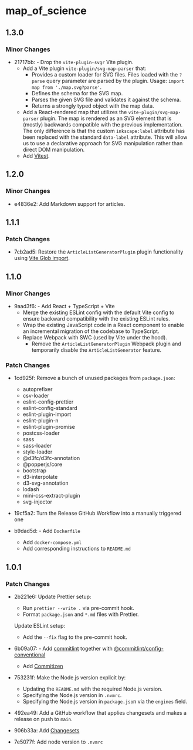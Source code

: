 # map_of_science

## 1.3.0

### Minor Changes

- 21717bb: - Drop the `vite-plugin-svgr` Vite plugin.
  - Add a Vite plugin `vite-plugin/svg-map-parser` that:
    - Provides a custom loader for SVG files. Files loaded with the `?parse` query parameter are parsed by the plugin.
      Usage: `import map from './map.svg?parse'`.
    - Defines the schema for the SVG map.
    - Parses the given SVG file and validates it against the schema.
    - Returns a strongly typed object with the map data.
  - Add a React-rendered map that utilizes the `vite-plugin/svg-map-parser` plugin. The map is rendered as an SVG element that
    is (mostly) backwards compatible with the previous implementation. The only difference is that the custom
    `inkscape:label` attribute has been replaced with the standard `data-label` attribute. This will allow us to use a
    declarative approach for SVG manipulation rather than direct DOM manipulation.
  - Add [Vitest](https://vitest.dev/).

## 1.2.0

### Minor Changes

- e4836e2: Add Markdown support for articles.

## 1.1.1

### Patch Changes

- 7cb2ad5: Restore the `ArticleListGeneratorPlugin` plugin functionality using [Vite Glob import](https://vite.dev/guide/features#glob-import).

## 1.1.0

### Minor Changes

- 9aad3f6: - Add React + TypeScript + Vite
  - Merge the existing ESLint config with the default Vite config to ensure backward compatibility with the existing ESLint rules.
  - Wrap the existing JavaScript code in a React component to enable an incremental migration of the codebase to TypeScript.
  - Replace Webpack with SWC (used by Vite under the hood).
    - Remove the `ArticleListGeneratorPlugin` Webpack plugin and temporarily disable the `ArticleListGenerator` feature.

### Patch Changes

- 1cd925f: Remove a bunch of unused packages from `package.json`:

  - autoprefixer
  - csv-loader
  - eslint-config-prettier
  - eslint-config-standard
  - eslint-plugin-import
  - eslint-plugin-n
  - eslint-plugin-promise
  - postcss-loader
  - sass
  - sass-loader
  - style-loader
  - @d3fc/d3fc-annotation
  - @popperjs/core
  - bootstrap
  - d3-interpolate
  - d3-svg-annotation
  - lodash
  - mini-css-extract-plugin
  - svg-injector

- 19cf5a2: Turn the Release GitHub Workflow into a manually triggered one
- b9dad5d: - Add `Dockerfile`
  - Add `docker-compose.yml`
  - Add corresponding instructions to `README.md`

## 1.0.1

### Patch Changes

- 2b221e6: Update Prettier setup:

  - Run `prettier --write .` via pre-commit hook.
  - Format `package.json` and `*.md` files with Prettier.

  Update ESLint setup:

  - Add the `--fix` flag to the pre-commit hook.

- 6b09a07: - Add [commitlint](https://commitlint.js.org/) together with [@commitlint/config-conventional](https://www.npmjs.com/package/@commitlint/config-conventional)
  - Add [Commitizen](https://www.npmjs.com/package/commitizen)
- 753231f: Make the Node.js version explicit by:

  - Updating the `README.md` with the required Node.js version.
  - Specifying the Node.js version in `.nvmrc`.
  - Specifying the Node.js version in `package.jso`n via the `engines` field.

- 492ea49: Add a GitHub workflow that applies changesets and makes a release on push to `main`.
- 906b33a: Add [Changesets](https://github.com/changesets/changesets)
- 7e5077f: Add node version to `.nvmrc`
